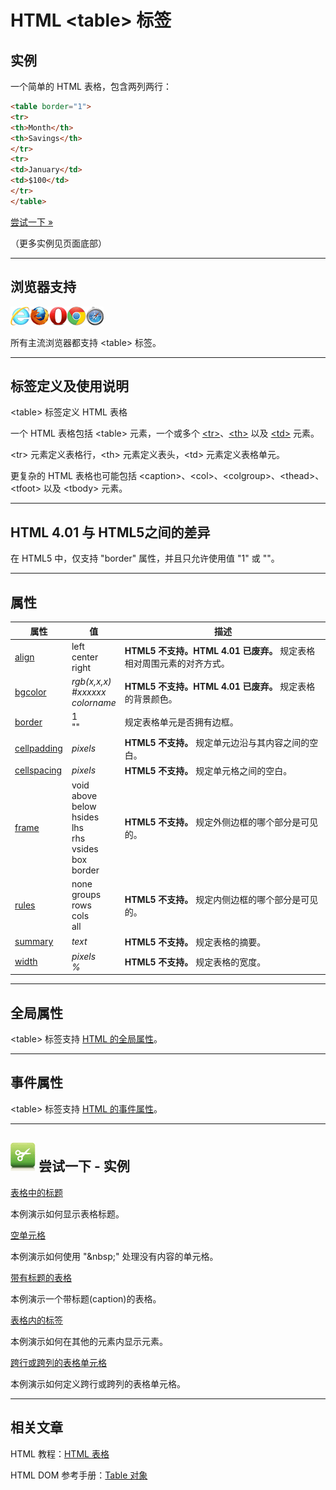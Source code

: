 # HTML &lt;table&gt; 标签

## 实例

一个简单的 HTML 表格，包含两列两行：

```HTML
<table border="1">
<tr>
<th>Month</th>
<th>Savings</th>
</tr>
<tr>
<td>January</td>
<td>$100</td>
</tr>
</table>
```

[尝试一下 »](http://www.runoob.com/try/try.php?filename=tryhtml_table_test)

（更多实例见页面底部）

--------

## 浏览器支持

![Internet Explorer](images/compatible_ie.gif)![Firefox](images/compatible_firefox.gif)![Opera](images/compatible_opera.gif)![Google Chrome](images/compatible_chrome.gif)![Safari](images/compatible_safari.gif)

所有主流浏览器都支持 &lt;table&gt; 标签。

--------

## 标签定义及使用说明

&lt;table&gt; 标签定义 HTML 表格

一个 HTML 表格包括 &lt;table&gt; 元素，一个或多个 [&lt;tr&gt;](131_tag-tr.md)、[&lt;th&gt;](127_tag-th.md) 以及 [&lt;td&gt;](124_tag-td.md) 元素。

&lt;tr&gt; 元素定义表格行，&lt;th&gt; 元素定义表头，&lt;td&gt; 元素定义表格单元。

更复杂的 HTML 表格也可能包括 &lt;caption&gt;、&lt;col&gt;、&lt;colgroup&gt;、&lt;thead&gt;、&lt;tfoot&gt; 以及 &lt;tbody&gt; 元素。

--------

## HTML 4.01 与 HTML5之间的差异

在 HTML5 中，仅支持 "border" 属性，并且只允许使用值 "1" 或 ""。

--------

## 属性

| 属性 | 值 | 描述 |
| ---- | ---- | ---- |
| [align](att-table-align.html) | left<br/>center<br/>right | **HTML5 不支持。HTML 4.01 已废弃。** 规定表格相对周围元素的对齐方式。 |
| [bgcolor](att-table-bgcolor.html) | _rgb(x,x,x)<br/>#xxxxxx<br/>colorname_ | **HTML5 不支持。HTML 4.01 已废弃。** 规定表格的背景颜色。 |
| [border](att-table-border.html) | 1<br/>"" | 规定表格单元是否拥有边框。 |
| [cellpadding](att-table-cellpadding.html) | _pixels_ | **HTML5 不支持。** 规定单元边沿与其内容之间的空白。 |
| [cellspacing](att-table-cellspacing.html) | _pixels_ | **HTML5 不支持。** 规定单元格之间的空白。 |
| [frame](att-table-frame.html) | void<br/>above<br/>below<br/>hsides<br/>lhs<br/>rhs<br/>vsides<br/>box<br/>border | **HTML5 不支持。** 规定外侧边框的哪个部分是可见的。 |
| [rules](att-table-rules.html) | none<br/>groups<br/>rows<br/>cols<br/>all | **HTML5 不支持。** 规定内侧边框的哪个部分是可见的。 |
| [summary](att-table-summary.html) | _text_ | **HTML5 不支持。** 规定表格的摘要。 |
| [width](att-table-width.html) | _pixels<br/>%_ | **HTML5 不支持。** 规定表格的宽度。 |

--------

## 全局属性

&lt;table&gt; 标签支持 [HTML 的全局属性](003_ref-standardattributes.md)。

--------

## 事件属性

&lt;table&gt; 标签支持 [HTML 的事件属性](004_ref-eventattributes.md)。

--------

## ![Examples](images/tryitimg.gif) 尝试一下 - 实例

[表格中的标题](http://www.runoob.com/try/try.php?filename=tryhtml_table_header)

 本例演示如何显示表格标题。

[空单元格](http://www.runoob.com/try/try.php?filename=tryhtml_table_nbsp)

 本例演示如何使用 "&amp;nbsp;" 处理没有内容的单元格。

[带有标题的表格](http://www.runoob.com/try/try.php?filename=tryhtml_caption_test)

 本例演示一个带标题(caption)的表格。

[表格内的标签](http://www.runoob.com/try/try.php?filename=tryhtml_table_elements)

 本例演示如何在其他的元素内显示元素。

[跨行或跨列的表格单元格](http://www.runoob.com/try/try.php?filename=tryhtml_table_span)

 本例演示如何定义跨行或跨列的表格单元格。

--------

## 相关文章

HTML 教程：[HTML 表格](http://www.runoob.com/html/html-tables.html)

HTML DOM 参考手册：[Table 对象](http://www.runoob.com/jsref/dom-obj-table.html)

